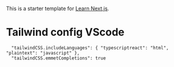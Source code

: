 This is a starter template for [Learn Next.js](https://nextjs.org/learn).

# Tailwind config VScode
```   
  "tailwindCSS.includeLanguages": { "typescriptreact": "html", "plaintext": "javascript" },
  "tailwindCSS.emmetCompletions": true 
```